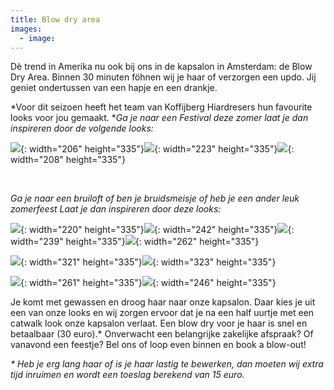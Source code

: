```yaml
---
title: Blow dry area
images:
  - image:
---
```


D&egrave; trend in Amerika nu ook bij ons in de kapsalon in Amsterdam: de Blow Dry Area. Binnen 30 minuten föhnen wij je haar of verzorgen een updo. Jij geniet ondertussen van een hapje en een drankje.

*Voor dit seizoen heeft het team van Koffijberg Hiardresers hun favourite looks voor jou gemaakt.&nbsp;**Ga je naar een Festival deze zomer laat je dan inspireren door de volgende looks:*

![](/uploads/festival-haar-kapper-amsterdam-koffijberg-335.jpg){: width="206" height="335"}![](/uploads/amsterdam-kapper-feestelijk-festival-335.jpg){: width="223" height="335"}![](/uploads/vlecht-festival-haar-kapper-amsterdam-koffijberg-335.jpg){: width="208" height="335"}

&nbsp;

*Ga je naar een bruiloft of ben je bruidsmeisje of heb je een ander leuk zomerfeest Laat je dan inspireren door deze looks:*

![](/uploads/amsterdam-kapper-koffijberg-lang-haar-feestelijk-335.jpg){: width="220" height="335"}![](/uploads/feestelijk-kapper-blowdry-amsetrdam-koffijberg-335.jpg){: width="242" height="335"}![](/uploads/haar-fohnen-amsterdam-kapper-koffijberg-335.jpg){: width="239" height="335"}![](/uploads/half-opgetsoken-haar-kapper-amsterdam-koffijberg-335.jpg){: width="262" height="335"}

![](/uploads/koffijberg-amsterdam-kapper-haar-fohnen-335.jpg){: width="321" height="335"}![](/uploads/feestelijk-haar-kapper-amsterdam-koffijberg-335.jpg){: width="323" height="335"}

![](/uploads/feestelijk-haar-updo-kapper-amsterdam-koffijberg-335.jpg){: width="261" height="335"}![](/uploads/feestelijk-koffijberg-amsterdam-kapper-335.jpg){: width="246" height="335"}

Je komt met gewassen en droog haar naar onze kapsalon. Daar kies je uit een van onze looks en wij zorgen ervoor dat je na een half uurtje met een catwalk look onze kapsalon verlaat. Een blow dry voor je haar is snel en betaalbaar (30 euro).\* Onverwacht een belangrijke zakelijke afspraak? Of vanavond een feestje? Bel ons of loop even binnen en book a blow-out\!

*\* Heb je erg lang haar of is je haar lastig te bewerken, dan moeten wij extra tijd inruimen en wordt een toeslag berekend van 15 euro.*